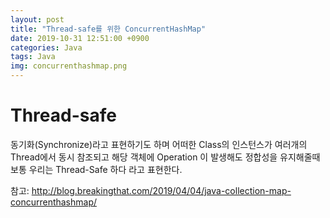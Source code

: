 ```yaml
---
layout: post
title: "Thread-safe를 위한 ConcurrentHashMap"
date: 2019-10-31 12:51:00 +0900
categories: Java
tags: Java
img: concurrenthashmap.png 
---
```


# Thread-safe
동기화(Synchronize)라고 표현하기도 하며 어떠한 Class의 인스턴스가 여러개의 Thread에서 동시 참조되고 해당 객체에 Operation 이 발생해도 정합성을 유지해줄때 보통 우리는 Thread-Safe 하다 라고 표현한다.


참고: http://blog.breakingthat.com/2019/04/04/java-collection-map-concurrenthashmap/